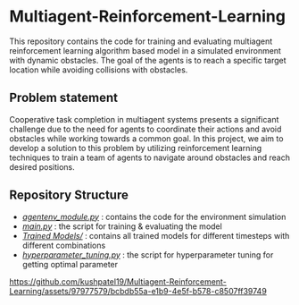 # Multiagent-Reinforcement-Learning

This repository contains the code for training and evaluating multiagent reinforcement learning algorithm based model in a simulated environment with dynamic obstacles. The goal of the agents is to reach a specific target location while avoiding collisions with obstacles.

## Problem statement

Cooperative task completion in multiagent systems presents a significant challenge due to the need for agents to coordinate their actions and avoid obstacles while working towards a common goal. In this project, we aim to develop a solution to this problem by utilizing reinforcement learning techniques to train a team of agents to navigate around obstacles and reach desired positions.

## Repository Structure

- *[agentenv_module.py](https://github.com/kushpatel19/Multiagent-Reinforcement-Learning/blob/main/RL/agentenv_module.py)* : contains the code for the environment simulation
- *[main.py](https://github.com/kushpatel19/Multiagent-Reinforcement-Learning/blob/main/RL/main.py)* : the script for training & evaluating the model
- *[Trained Models/](https://github.com/kushpatel19/Multiagent-Reinforcement-Learning/tree/main/RL/Trained%20Models)* : contains all trained models for different timesteps with different combinations
- *[hyperparameter_tuning.py](https://github.com/kushpatel19/Multiagent-Reinforcement-Learning/blob/main/RL/Hyperparameter%20Tuning/hyperparameter_tuning.py)* : the script for hyperparameter tuning for getting optimal parameter



https://github.com/kushpatel19/Multiagent-Reinforcement-Learning/assets/97977579/bcbdb55a-e1b9-4e5f-b578-c8507ff39749


